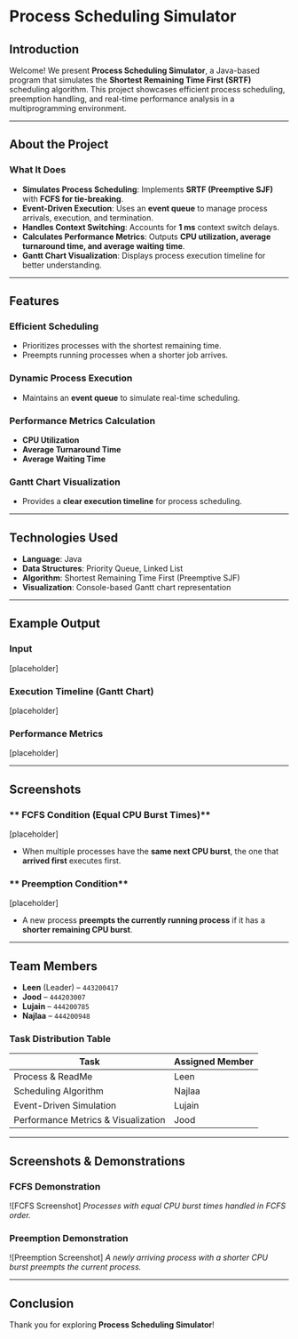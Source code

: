 # **Process Scheduling Simulator**  

## **Introduction**  
Welcome! We present **Process Scheduling Simulator**, a Java-based program that simulates the **Shortest Remaining Time First (SRTF)** scheduling algorithm. This project showcases efficient process scheduling, preemption handling, and real-time performance analysis in a multiprogramming environment.  

---

## **About the Project**  

### **What It Does**  
- **Simulates Process Scheduling**: Implements **SRTF (Preemptive SJF)** with **FCFS for tie-breaking**.  
- **Event-Driven Execution**: Uses an **event queue** to manage process arrivals, execution, and termination.
- **Handles Context Switching**: Accounts for **1 ms** context switch delays.  
- **Calculates Performance Metrics**: Outputs **CPU utilization, average turnaround time, and average waiting time**.  
- **Gantt Chart Visualization**: Displays process execution timeline for better understanding.  

---

## **Features**  

### **Efficient Scheduling**  
- Prioritizes processes with the shortest remaining time.  
- Preempts running processes when a shorter job arrives.  

### **Dynamic Process Execution**  
- Maintains an **event queue** to simulate real-time scheduling.  

### **Performance Metrics Calculation**  
- **CPU Utilization**  
- **Average Turnaround Time**  
- **Average Waiting Time**  

### **Gantt Chart Visualization**  
- Provides a **clear execution timeline** for process scheduling.  

---

## **Technologies Used**  

- **Language**: Java  
- **Data Structures**: Priority Queue, Linked List  
- **Algorithm**: Shortest Remaining Time First (Preemptive SJF)  
- **Visualization**: Console-based Gantt chart representation  

---

## **Example Output**  

### **Input**  
[placeholder]

### **Execution Timeline (Gantt Chart)**  
[placeholder]

### **Performance Metrics**  
[placeholder]

---

## **Screenshots**  

### ** FCFS Condition (Equal CPU Burst Times)**  
[placeholder]
- When multiple processes have the **same next CPU burst**, the one that **arrived first** executes first.  

### ** Preemption Condition**  
[placeholder]
- A new process **preempts the currently running process** if it has a **shorter remaining CPU burst**.  

---

## **Team Members**  

- **Leen** (Leader) – `443200417`
- **Jood** – `444203007`
- **Lujain** – `444200785`  
- **Najlaa** – `444200948`  

### **Task Distribution Table**  
| Task | Assigned Member |
|------|----------------|
| Process & ReadMe | Leen |
| Scheduling Algorithm | Najlaa |
| Event-Driven Simulation | Lujain |
| Performance Metrics & Visualization | Jood |

---

## **Screenshots & Demonstrations**  
### **FCFS Demonstration**  
![FCFS Screenshot]
*Processes with equal CPU burst times handled in FCFS order.*  

### **Preemption Demonstration**  
![Preemption Screenshot]
*A newly arriving process with a shorter CPU burst preempts the current process.*  

---

## **Conclusion**  
Thank you for exploring **Process Scheduling Simulator**!
